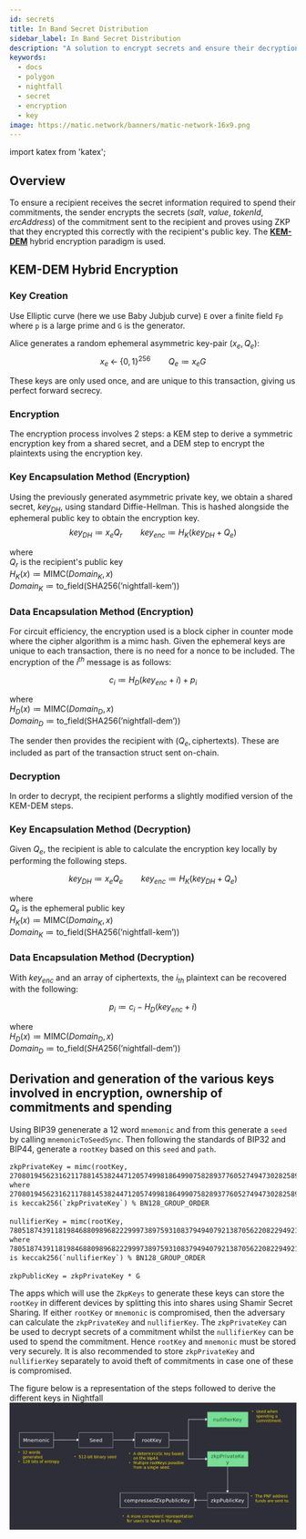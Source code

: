 ```yaml
---
id: secrets
title: In Band Secret Distribution
sidebar_label: In Band Secret Distribution
description: "A solution to encrypt secrets and ensure their decryption."
keywords:
  - docs
  - polygon
  - nightfall
  - secret
  - encryption
  - key
image: https://matic.network/banners/matic-network-16x9.png
---
```

import katex from 'katex';

## Overview

To ensure a recipient receives the secret information required to spend their commitments, the sender
encrypts the secrets (*salt*, *value*, *tokenId*, *ercAddress*) of the commitment sent to the recipient and
proves using ZKP that they encrypted this correctly with the recipient's public key. The [**KEM-DEM**](https://eprint.iacr.org/2006/265.pdf) hybrid encryption paradigm is used.

## KEM-DEM Hybrid Encryption


### Key Creation

Use Elliptic curve (here we use Baby Jubjub curve) `E` over a finite field `Fp` where `p` is a large
prime and `G` is the generator.

Alice generates a random ephemeral asymmetric key-pair $(x_e, Q_e)$:  
$$ x_e \; \leftarrow\; \{0, 1\}^{256} \qquad Q_e \coloneqq x_eG $$

These keys are only used once, and are unique to this transaction, giving us perfect forward secrecy.

### Encryption

The encryption process involves 2 steps: a KEM step to derive a symmetric encryption key from a shared secret, and a DEM step to encrypt the plaintexts using the encryption key.

### Key Encapsulation Method (Encryption)
Using the previously generated asymmetric private key, we obtain a shared secret, $key_{DH}$, using standard Diffie-Hellman. This is hashed alongside the ephemeral public key to obtain the encryption key.
$$ key_{DH} \coloneqq x_eQ_r \qquad key_{enc} \coloneqq H_{K}(key_{DH} \; + \;Q_e)$$



where  
$Q_r$ is the recipient's public key  
$H_{K}(x) \coloneqq \text{MIMC}(Domain_{K}, x)$  
$Domain_{K} \coloneqq \text{to\_field}(\text{SHA256}(\text{'nightfall-kem'}))$


### Data Encapsulation Method (Encryption)
For circuit efficiency, the encryption used is a block cipher in counter mode where the cipher algorithm is a mimc hash. Given the ephemeral keys are unique to each transaction, there is no need for a nonce to be included. The encryption of the $i^{th}$ message is as follows:  

$$ c_i \coloneqq H_{D}(key_{enc} + i) + p_i$$  

where  
$H_{D}(x) \coloneqq \text{MIMC}(Domain_{D}, x)$  
$Domain_{D} \coloneqq \text{to\_field}(\text{SHA256}(\text{'nightfall-dem'}))$   

The sender then provides the recipient with $(Q_e, \text{ciphertexts})$. These are included as part of the transaction struct sent on-chain.

### Decryption
In order to decrypt, the recipient performs a slightly modified version of the KEM-DEM steps.

### Key Encapsulation Method (Decryption)
Given $Q_e$, the recipient is able to calculate the encryption key locally by performing the following steps.

$$key_{DH} \coloneqq x_eQ_e \qquad key_{enc} \coloneqq H_{K}(key_{DH} \; + \;Q_e)$$  

where  
$Q_e$ is the ephemeral public key  
$H_{K}(x) \coloneqq \text{MIMC}(Domain_{K}, x)$  
$Domain_{K} \coloneqq \text{to\_field}(\text{SHA256}(\text{'nightfall-kem'}))$

### Data Encapsulation Method (Decryption)
With $key_{enc}$ and an array of ciphertexts, the $i_{th}$ plaintext can be recovered with the following:  

$$p_i \coloneqq c_i - H_{D}(key_{enc} + i)$$  

where  
$H_{D}(x) \coloneqq \text{MIMC}(Domain_{D}, x)$  
$Domain_{D} \coloneqq \text{to\_field}(SHA256(\text{'nightfall-dem'}))$


## Derivation and generation of the various keys involved in encryption, ownership of commitments and spending

Using BIP39 genenerate a 12 word `mnemonic` and from this generate a `seed` by calling `mnemonicToSeedSync`.
Then following the standards of BIP32 and BIP44, generate a `rootKey` based on this `seed` and `path`.

```
zkpPrivateKey = mimc(rootKey, 2708019456231621178814538244712057499818649907582893776052749473028258908910)
where 2708019456231621178814538244712057499818649907582893776052749473028258908910 is keccak256(`zkpPrivateKey`) % BN128_GROUP_ORDER

nullifierKey = mimc(rootKey, 7805187439118198468809896822299973897593108379494079213870562208229492109015n)
where 7805187439118198468809896822299973897593108379494079213870562208229492109015n is keccak256(`nullifierKey`) % BN128_GROUP_ORDER

zkpPublicKey = zkpPrivateKey * G
```

The apps which will use the `ZkpKeys` to generate these keys can store the `rootKey` in different devices by splitting
this into shares using Shamir Secret Sharing. If either `rootKey` or `mnemonic` is compromised, then the adversary
can calculate the `zkpPrivateKey` and `nullifierKey`. The `zkpPrivateKey` can be used to decrypt secrets of a commitment
whilst the `nullifierKey` can be used to spend the commitment. Hence `rootKey` and `mnemonic` must be stored very securely.
It is also recommended to store `zkpPrivateKey` and `nullifierKey` separately to avoid theft of commitments in case one of these
is compromised.

The figure below is a representation of the steps followed to derive the different keys in Nightfall
![](../imgs/key-derivation.png)
